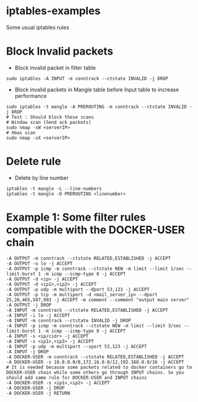 # iptables-examples
Some usual iptables rules


# Block Invalid packets

* Block invalid packet in filter table
```
sudo iptables -A INPUT -m conntrack --ctstate INVALID -j DROP
```
* Block invalid packets in Mangle table before Input table to increase performance
```
sudo iptables -t mangle -A PREROUTING -m conntrack --ctstate INVALID -j DROP
# Test : Should block these scans
# Window scan (Send ack packets)
sudo nmap -sW <serverIP>
# Xmas scan
sudo nmap -sX <serverIP>
```

# Delete rule
* Delete by line number
```
iptables -t mangle -L --line-numbers
iptables -t mangle -D PREROUTING <linenumber>
```

# Example 1: Some filter rules compatible with the DOCKER-USER chain
```
-A OUTPUT -m conntrack --ctstate RELATED,ESTABLISHED -j ACCEPT
-A OUTPUT -o lo -j ACCEPT
-A OUTPUT -p icmp -m conntrack --ctstate NEW -m limit --limit 1/sec --limit-burst 1 -m icmp --icmp-type 8 -j ACCEPT
-A OUTPUT -d <ip> -j ACCEPT
-A OUTPUT -d <ip1>,<ip2> -j ACCEPT
-A OUTPUT -p udp -m multiport --dport 53,123 -j ACCEPT
-A OUTPUT -p tcp -m multiport -d <mail_server_ip> --dport 25,26,465,587,993 -j ACCEPT -m comment --comment "output main server"
-A OUTPUT -j DROP
-A INPUT -m conntrack --ctstate RELATED,ESTABLISHED -j ACCEPT
-A INPUT -i lo -j ACCEPT
-A INPUT -m conntrack --ctstate INVALID -j DROP
-A INPUT -p icmp -m conntrack --ctstate NEW -m limit --limit 3/sec --limit-burst 1 -m icmp --icmp-type 8 -j ACCEPT
-A INPUT -s <ip/cidr> -j ACCEPT
-A INPUT -s <ip1>,<ip2> -j ACCEPT
-A INPUT -p udp -m multiport --sport 53,123 -j ACCEPT
-A INPUT -j DROP
-A DOCKER-USER -m conntrack --ctstate RELATED,ESTABLISHED -j ACCEPT
-A DOCKER-USER -s 10.0.0.0/8,172.16.0.0/12,192.168.0.0/16 -j ACCEPT
# It is needed because some packets related to docker containers go to DOCKER-USER chain while some others go through INPUT chains. So you should add same rule for DOCKER-USER and INPUT chains
-A DOCKER-USER -s <ip1>,<ip2> -j ACCEPT
-A DOCKER-USER -j DROP
-A DOCKER-USER -j RETURN

```